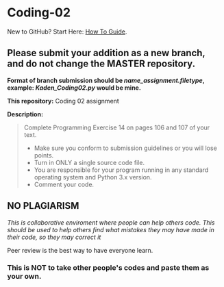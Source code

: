 # Coding-02
New to GitHub? Start Here: [How To Guide](https://guides.github.com/activities/hello-world).
## Please submit your addition as a new branch, and do not change the MASTER repository.
**Format of branch submission should be _name_assignment.filetype_, example: _Kaden_Coding02.py_ would be mine.**

**This repository:**
Coding 02 assignment

**Description:** 
> Complete Programming Exercise 14 on pages 106 and 107 of your text. 
> - Make sure you conform to submission guidelines or you will lose points.
> - Turn in ONLY a single source code file.
> - You are responsible for your program running in any standard operating system and Python 3.x version.
> - Comment your code.


## NO PLAGIARISM

_This is collaborative enviroment where people can help others code.
This should be used to help others find what mistakes they may have made in their code, so they may correct it_

Peer review is the best way to have everyone learn.
### This is NOT to take other people's codes and paste them as your own.
